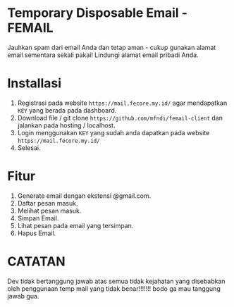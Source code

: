 # Temporary Disposable  Email - FEMAIL
Jauhkan spam dari email Anda dan tetap aman - cukup gunakan alamat email sementara sekali pakai! Lindungi alamat email pribadi Anda.

# Installasi 

1. Registrasi pada website ``https://mail.fecore.my.id/`` agar mendapatkan ``KEY`` yang berada pada dashboard.
2. Download file / git clone `https://github.com/mfndi/femail-client` dan jalankan pada hosting / localhost.
3. Login menggunakan `KEY` yang sudah anda dapatkan pada website ``https://mail.fecore.my.id/``
4. Selesai.


# Fitur 
1. Generate email dengan ekstensi @gmail.com.
2. Daftar pesan masuk.
3. Melihat pesan masuk.
5. Simpan Email.
6. Lihat pesan pada email yang tersimpan.
7. Hapus Email.

# CATATAN
Dev tidak bertanggung jawab atas semua tidak kejahatan yang disebabkan oleh penggunaan temp mail yang tidak benar!!!!!!!
bodo ga mau tanggung jawab gua.

